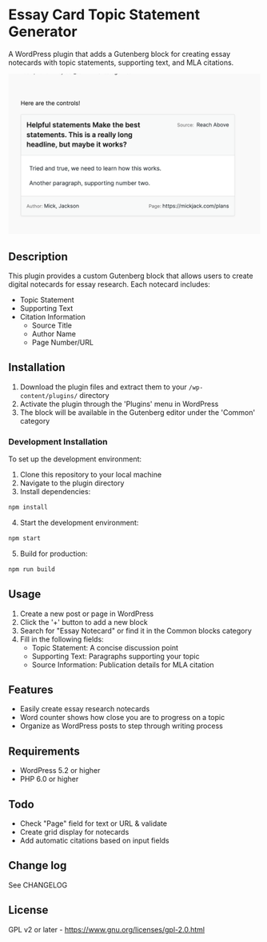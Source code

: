 # Essay Card Topic Statement Generator

A WordPress plugin that adds a Gutenberg block for creating essay notecards with topic statements, supporting text, and MLA citations.

![alt text](./screenshot.png "a user interface of a card, that has research information on it, including author's name, supporting information, publication title and page number.")

## Description

This plugin provides a custom Gutenberg block that allows users to create digital notecards for essay research. Each notecard includes:

- Topic Statement
- Supporting Text
- Citation Information
  - Source Title
  - Author Name
  - Page Number/URL

## Installation

1. Download the plugin files and extract them to your `/wp-content/plugins/` directory
2. Activate the plugin through the 'Plugins' menu in WordPress
3. The block will be available in the Gutenberg editor under the 'Common' category

### Development Installation

To set up the development environment:

1. Clone this repository to your local machine
2. Navigate to the plugin directory
3. Install dependencies:
```bash
npm install
```

4. Start the development environment:
```bash
npm start
```

5. Build for production:
```bash
npm run build
```

## Usage

1. Create a new post or page in WordPress
2. Click the '+' button to add a new block
3. Search for "Essay Notecard" or find it in the Common blocks category
4. Fill in the following fields:
   - Topic Statement: A concise discussion point
   - Supporting Text: Paragraphs supporting your topic
   - Source Information: Publication details for MLA citation

## Features
- Easily create essay research notecards
- Word counter shows how close you are to progress on a topic
- Organize as WordPress posts to step through writing process

## Requirements

- WordPress 5.2 or higher
- PHP 6.0 or higher

## Todo
- Check "Page" field for text or URL & validate 
- Create grid display for notecards
- Add automatic citations based on input fields

## Change log
See CHANGELOG

## License

GPL v2 or later - https://www.gnu.org/licenses/gpl-2.0.html